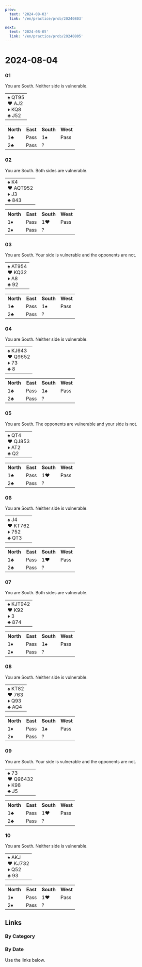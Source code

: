 ```yaml
---
prev:
  text: '2024-08-03'
  link: '/en/practice/prob/20240803'

next:
  text: '2024-08-05'
  link: '/en/practice/prob/20240805'
---
```


# 2024-08-04

### 01

You are South. Neither side is vulnerable.

<table class="hand">
	<tr>
		<td>♠ QT95<br>♥ AJ2<br>♦ KQ8<br>♣ J52</td>
	</tr>
</table>

<table class="auction">
	<tr>
		<th>North</th>
		<th>East</th>
		<th>South</th>
		<th>West</th>
	</tr>
	<tr>
		<td>1♣</td>
		<td>Pass</td>
		<td>1♠</td>
		<td>Pass</td>
	</tr>
	<tr>
		<td>2♣</td>
		<td>Pass</td>
		<td>?</td>
		<td></td>
	</tr>
</table>

### 02

You are South. Both sides are vulnerable.

<table class="hand">
	<tr>
		<td>♠ K4<br>♥ AQT952<br>♦ J3<br>♣ 843</td>
	</tr>
</table>

<table class="auction">
	<tr>
		<th>North</th>
		<th>East</th>
		<th>South</th>
		<th>West</th>
	</tr>
	<tr>
		<td>1♦</td>
		<td>Pass</td>
		<td>1♥</td>
		<td>Pass</td>
	</tr>
	<tr>
		<td>2♦</td>
		<td>Pass</td>
		<td>?</td>
		<td></td>
	</tr>
</table>

### 03

You are South. Your side is vulnerable and the opponents are not.

<table class="hand">
	<tr>
		<td>♠ AT954<br>♥ KQ32<br>♦ A8<br>♣ 92</td>
	</tr>
</table>

<table class="auction">
	<tr>
		<th>North</th>
		<th>East</th>
		<th>South</th>
		<th>West</th>
	</tr>
	<tr>
		<td>1♣</td>
		<td>Pass</td>
		<td>1♠</td>
		<td>Pass</td>
	</tr>
	<tr>
		<td>2♣</td>
		<td>Pass</td>
		<td>?</td>
		<td></td>
	</tr>
</table>

### 04

You are South. Neither side is vulnerable.

<table class="hand">
	<tr>
		<td>♠ KJ643<br>♥ Q9652<br>♦ 73<br>♣ 8</td>
	</tr>
</table>

<table class="auction">
	<tr>
		<th>North</th>
		<th>East</th>
		<th>South</th>
		<th>West</th>
	</tr>
	<tr>
		<td>1♣</td>
		<td>Pass</td>
		<td>1♠</td>
		<td>Pass</td>
	</tr>
	<tr>
		<td>2♣</td>
		<td>Pass</td>
		<td>?</td>
		<td></td>
	</tr>
</table>

### 05

You are South. The opponents are vulnerable and your side is not.

<table class="hand">
	<tr>
		<td>♠ QT4<br>♥ QJ853<br>♦ AT2<br>♣ Q2</td>
	</tr>
</table>

<table class="auction">
	<tr>
		<th>North</th>
		<th>East</th>
		<th>South</th>
		<th>West</th>
	</tr>
	<tr>
		<td>1♣</td>
		<td>Pass</td>
		<td>1♥</td>
		<td>Pass</td>
	</tr>
	<tr>
		<td>2♣</td>
		<td>Pass</td>
		<td>?</td>
		<td></td>
	</tr>
</table>

### 06

You are South. Neither side is vulnerable.

<table class="hand">
	<tr>
		<td>♠ J4<br>♥ KT762<br>♦ 752<br>♣ QT3</td>
	</tr>
</table>

<table class="auction">
	<tr>
		<th>North</th>
		<th>East</th>
		<th>South</th>
		<th>West</th>
	</tr>
	<tr>
		<td>1♣</td>
		<td>Pass</td>
		<td>1♥</td>
		<td>Pass</td>
	</tr>
	<tr>
		<td>2♣</td>
		<td>Pass</td>
		<td>?</td>
		<td></td>
	</tr>
</table>

### 07

You are South. Both sides are vulnerable.

<table class="hand">
	<tr>
		<td>♠ KJT942<br>♥ K92<br>♦ 3<br>♣ 874</td>
	</tr>
</table>

<table class="auction">
	<tr>
		<th>North</th>
		<th>East</th>
		<th>South</th>
		<th>West</th>
	</tr>
	<tr>
		<td>1♦</td>
		<td>Pass</td>
		<td>1♠</td>
		<td>Pass</td>
	</tr>
	<tr>
		<td>2♦</td>
		<td>Pass</td>
		<td>?</td>
		<td></td>
	</tr>
</table>

### 08

You are South. Neither side is vulnerable.

<table class="hand">
	<tr>
		<td>♠ KT82<br>♥ 763<br>♦ Q93<br>♣ AQ4</td>
	</tr>
</table>

<table class="auction">
	<tr>
		<th>North</th>
		<th>East</th>
		<th>South</th>
		<th>West</th>
	</tr>
	<tr>
		<td>1♦</td>
		<td>Pass</td>
		<td>1♠</td>
		<td>Pass</td>
	</tr>
	<tr>
		<td>2♦</td>
		<td>Pass</td>
		<td>?</td>
		<td></td>
	</tr>
</table>

### 09

You are South. Your side is vulnerable and the opponents are not.

<table class="hand">
	<tr>
		<td>♠ 73<br>♥ Q96432<br>♦ K98<br>♣ J5</td>
	</tr>
</table>

<table class="auction">
	<tr>
		<th>North</th>
		<th>East</th>
		<th>South</th>
		<th>West</th>
	</tr>
	<tr>
		<td>1♣</td>
		<td>Pass</td>
		<td>1♥</td>
		<td>Pass</td>
	</tr>
	<tr>
		<td>2♣</td>
		<td>Pass</td>
		<td>?</td>
		<td></td>
	</tr>
</table>

### 10

You are South. Neither side is vulnerable.

<table class="hand">
	<tr>
		<td>♠ AKJ<br>♥ KJ732<br>♦ Q52<br>♣ 93</td>
	</tr>
</table>

<table class="auction">
	<tr>
		<th>North</th>
		<th>East</th>
		<th>South</th>
		<th>West</th>
	</tr>
	<tr>
		<td>1♦</td>
		<td>Pass</td>
		<td>1♥</td>
		<td>Pass</td>
	</tr>
	<tr>
		<td>2♦</td>
		<td>Pass</td>
		<td>?</td>
		<td></td>
	</tr>
</table>

## Links

[<Badge type="tip" text="Check Solution"/>](/en/learning/prob/20240804)

### By Category

[<Badge type="info" text="<--"/>](/en/practice/prob/20240804#links)
[<Badge type="tip" text="Calendar"/>](/en/practice/calendar/202408)
[<Badge type="tip" text="-->"/>](/en/practice/prob/20240807)

### By Date

Use the links below.